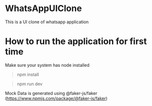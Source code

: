 # WhatsAppUIClone
This is a UI clone of whatsapp application

# How to run the application for first time 

Make sure your system has node installed
> npm install

> npm run dev

Mock Data is generated using @faker-js/faker (https://www.npmjs.com/package/@faker-js/faker)
